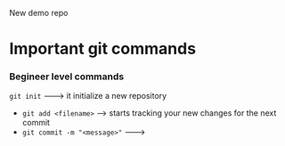 New demo repo
# Important git commands

### Begineer level commands

`git init` ---> it initialize a new repository 
- `git add <filename>` --> starts tracking your new changes for the next commit
- `git commit -m "<message>"` ---> 
